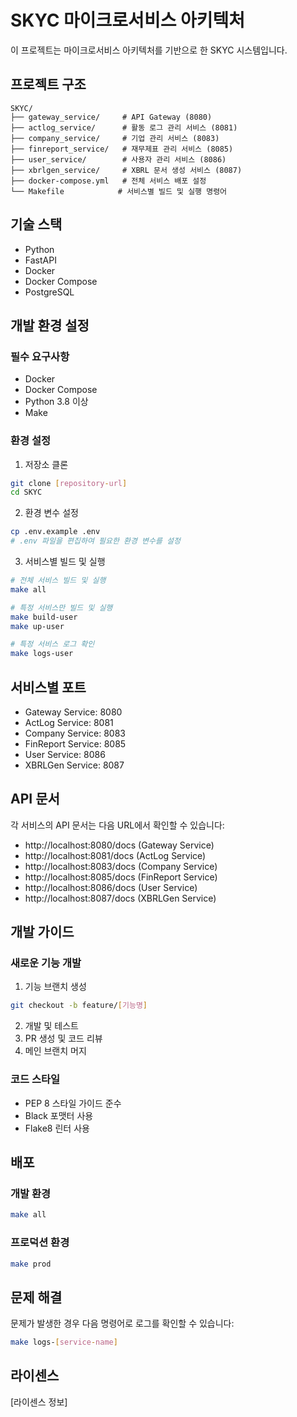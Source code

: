 # SKYC 마이크로서비스 아키텍처

이 프로젝트는 마이크로서비스 아키텍처를 기반으로 한 SKYC 시스템입니다.

## 프로젝트 구조

```
SKYC/
├── gateway_service/     # API Gateway (8080)
├── actlog_service/      # 활동 로그 관리 서비스 (8081)
├── company_service/     # 기업 관리 서비스 (8083)
├── finreport_service/   # 재무제표 관리 서비스 (8085)
├── user_service/        # 사용자 관리 서비스 (8086)
├── xbrlgen_service/     # XBRL 문서 생성 서비스 (8087)
├── docker-compose.yml   # 전체 서비스 배포 설정
└── Makefile            # 서비스별 빌드 및 실행 명령어
```

## 기술 스택

- Python
- FastAPI
- Docker
- Docker Compose
- PostgreSQL

## 개발 환경 설정

### 필수 요구사항

- Docker
- Docker Compose
- Python 3.8 이상
- Make

### 환경 설정

1. 저장소 클론
```bash
git clone [repository-url]
cd SKYC
```

2. 환경 변수 설정
```bash
cp .env.example .env
# .env 파일을 편집하여 필요한 환경 변수를 설정
```

3. 서비스별 빌드 및 실행
```bash
# 전체 서비스 빌드 및 실행
make all

# 특정 서비스만 빌드 및 실행
make build-user
make up-user

# 특정 서비스 로그 확인
make logs-user
```

## 서비스별 포트

- Gateway Service: 8080
- ActLog Service: 8081
- Company Service: 8083
- FinReport Service: 8085
- User Service: 8086
- XBRLGen Service: 8087

## API 문서

각 서비스의 API 문서는 다음 URL에서 확인할 수 있습니다:
- http://localhost:8080/docs (Gateway Service)
- http://localhost:8081/docs (ActLog Service)
- http://localhost:8083/docs (Company Service)
- http://localhost:8085/docs (FinReport Service)
- http://localhost:8086/docs (User Service)
- http://localhost:8087/docs (XBRLGen Service)

## 개발 가이드

### 새로운 기능 개발

1. 기능 브랜치 생성
```bash
git checkout -b feature/[기능명]
```

2. 개발 및 테스트
3. PR 생성 및 코드 리뷰
4. 메인 브랜치 머지

### 코드 스타일

- PEP 8 스타일 가이드 준수
- Black 포맷터 사용
- Flake8 린터 사용

## 배포

### 개발 환경

```bash
make all
```

### 프로덕션 환경

```bash
make prod
```

## 문제 해결

문제가 발생한 경우 다음 명령어로 로그를 확인할 수 있습니다:

```bash
make logs-[service-name]
```

## 라이센스

[라이센스 정보] 